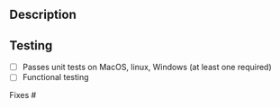 ## Description



## Testing

- [ ] Passes unit tests on MacOS, linux, Windows (at least one required)
- [ ] Functional testing

Fixes #